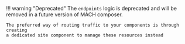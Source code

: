 !!! warning "Deprecated"
    The `endpoints` logic is deprecated and will be removed in a future version
    of MACH composer.

    The preferred way of routing traffic to your components is through creating 
    a dedicated site component to manage these resources instead
